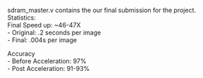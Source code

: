sdram_master.v contains the our final submission for the project. </br>
Statistics:</br>
  Final Speed up: ~46-47X </br>
    - Original: .2 seconds per image </br>
    - Final: .004s per image </br>

  Accuracy</br>
    - Before Acceleration: 97% </br>
    - Post Acceleration: 91-93% </br>
